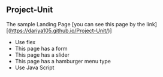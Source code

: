 ## Project-Unit
The sample Landing Page [you can see this page by the link][(https://dariya105.github.io/Project-Unit/)]
- Use flex
- This page has a form
- This page has a slider
- This page has a hamburger menu type
- Use Java Script
